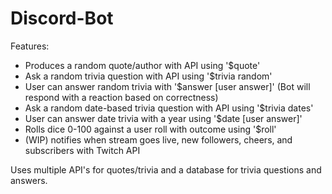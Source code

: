 # Discord-Bot

Features:
- Produces a random quote/author with API using '$quote'
- Ask a random trivia question with API using '$trivia random'
- User can answer random trivia with '$answer [user answer]' (Bot will respond with a reaction based on correctness)
- Ask a random date-based trivia question with API using '$trivia dates' 
- User can answer date trivia with a year using '$date [user answer]'
- Rolls dice 0-100 against a user roll with outcome using '$roll'
- (WIP) notifies when stream goes live, new followers, cheers, and subscribers with Twitch API

Uses multiple API's for quotes/trivia and a database for trivia questions and answers.
